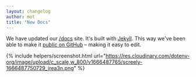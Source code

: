 ```yaml
---
layout: changelog
author: mot
title: "New Docs"
---
```


We have updated our [/docs](/docs) site. It's built with [Jekyll](https://jekyllrb.com/). This way we've been able to make it [public on GitHub](https://github.com/dotenv-org/www) – making it easy to edit.

{% include helpers/screenshot.html url="https://res.cloudinary.com/dotenv-org/image/upload/c_scale,w_800/v1666487765/screely-1666487750729_jrea3n.png" %}
